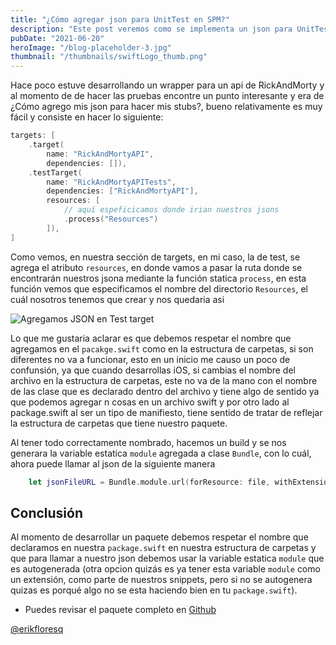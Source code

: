 ```yaml
---
title: "¿Cómo agregar json para UnitTest en SPM?"
description: "Este post veremos como se implementa un json para UnitTest para SPM"
pubDate: "2021-06-20"
heroImage: "/blog-placeholder-3.jpg"
thumbnail: "/thumbnails/swiftLogo_thumb.png"
---
```


Hace poco estuve desarrollando un wrapper para un api de RickAndMorty y al momento de de hacer las pruebas encontre un punto interesante y era de 
¿Cómo agrego mis json para hacer mis stubs?, bueno relativamente es muy fácil y consiste en hacer lo siguiente:

```swift
targets: [
    .target(
        name: "RickAndMortyAPI",
        dependencies: []),
    .testTarget(
        name: "RickAndMortyAPITests",
        dependencies: ["RickAndMortyAPI"],
        resources: [
            // aquí espeficicamos donde irian nuestros jsons
            .process("Resources")
        ]),
]
```

Como vemos, en nuestra sección de targets, en mi caso, la de test, se agrega el atributo `resources`, en donde vamos a pasar la ruta donde se encontrarán nuestros jsona mediante la función statica `process`, en esta función vemos que especificamos el nombre del directorio `Resources`, el cuál nosotros tenemos que crear y nos quedaria asi

![Agregamos JSON en Test target](/images/jsonUnitTest/xcode-json-spm.png)

Lo que me gustaria aclarar es que debemos respetar el nombre que agregamos en el `pacakge.swift` como en la estructura de carpetas, si son diferentes no va a funcionar, esto en un inicio me causo un poco de confunsión, ya que cuando desarrollas iOS, si cambias el nombre del archivo en la estructura de carpetas, este no va de la mano con el nombre de las clase que es declarado dentro del archivo y tiene algo de sentido ya que podemos agregar n cosas en un archivo swift y por otro lado al package.swift al ser un tipo de manifiesto, tiene sentido de tratar de reflejar la estructura de carpetas que tiene nuestro paquete.

Al tener todo correctamente nombrado, hacemos un build y se nos generara la variable estatica `module` agregada a clase `Bundle`, con lo cuál, ahora puede llamar al json de la siguiente manera

```swift
    let jsonFileURL = Bundle.module.url(forResource: file, withExtension: "json")
```

## Conclusión

Al momento de desarrollar un paquete debemos respetar el nombre que declaramos en nuestra `package.swift` en nuestra estructura de carpetas y que para llamar a nuestro json debemos usar la variable estatica `module` que es autogenerada (otra opcion quizás es ya tener esta variable `module` como un extensión, como parte de nuestros snippets, pero si no se autogenera quizas es porqué algo no se esta haciendo bien en tu `package.swift`).

* Puedes revisar el paquete completo en [Github](https://github.com/erikfloresq/RickAndMortyAPI)

[@erikfloresq](https://twitter.com/erikfloresq)